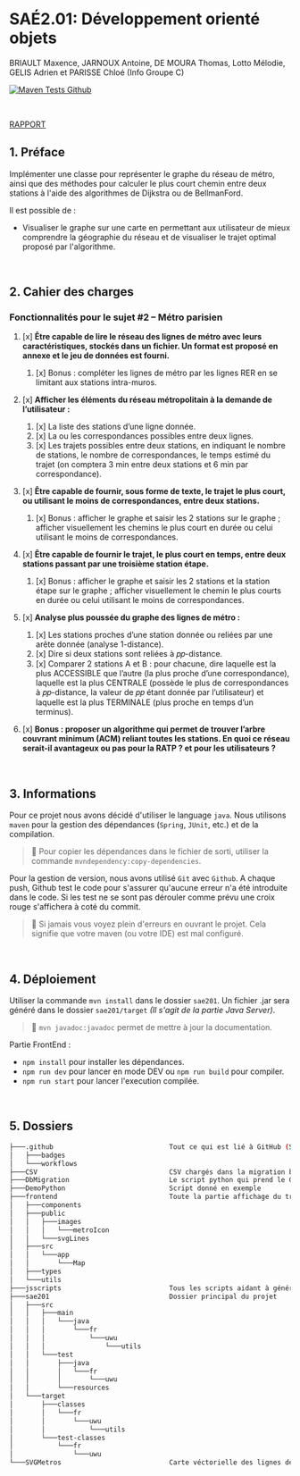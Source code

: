 # SAÉ2.01: Développement orienté objets</h1>
BRIAULT Maxence, JARNOUX Antoine, DE MOURA Thomas, Lotto Mélodie, GELIS Adrien et PARISSE Chloé (Info Groupe C)

[![Maven Tests Github](https://github.com/UUUUUwUUUUU/SAE2.01-DevObjet/actions/workflows/JAVA_CI.yaml/badge.svg)](https://github.com/UUUUUwUUUUU/SAE2.01-DevObjet/actions/workflows/JAVA_CI.yaml)

&nbsp;

[RAPPORT](https://github.com/UUUUUwUUUUU/SAE2.01-DevObjet/blob/main/S201_Rapport_GroupeC3LOTTO_InfoC.pdf)

## 1. Préface

Implémenter une classe pour représenter le graphe du réseau
de métro, ainsi que des méthodes pour calculer le plus court chemin
entre deux stations à l'aide des algorithmes de Dijkstra ou de BellmanFord.

Il est possible de :

* Visualiser le graphe sur une carte en permettant aux utilisateur de mieux comprendre la géographie du réseau et de visualiser le trajet optimal proposé par l'algorithme.

&nbsp;

## 2. Cahier des charges

### Fonctionnalités pour le sujet #2 – Métro parisien

1. [x] **Être capable de lire le réseau des lignes de métro avec leurs caractéristiques, stockés dans un fichier. Un format est proposé en annexe et le jeu de données est fourni.**
    1. [x] Bonus : compléter les lignes de métro par les lignes RER en se limitant aux stations intra-muros.

2. [x] **Afficher les éléments du réseau métropolitain à la demande de l’utilisateur :**
    1. [x] La liste des stations d’une ligne donnée.
    2. [x] La ou les correspondances possibles entre deux lignes.
    3. [x] Les trajets possibles entre deux stations, en indiquant le nombre de stations, le nombre de correspondances, le temps estimé du trajet (on comptera 3 min entre deux stations et 6 min par correspondance).

3. [x] **Être capable de fournir, sous forme de texte, le trajet le plus court, ou utilisant le moins de correspondances, entre deux stations.**
    1. [x] Bonus : afficher le graphe et saisir les 2 stations sur le graphe ; afficher visuellement les chemins le plus court en durée ou celui utilisant le moins de correspondances.

4. [x] **Être capable de fournir le trajet, le plus court en temps, entre deux stations passant par une troisième station étape.**
    1. [x] Bonus : afficher le graphe et saisir les 2 stations et la station étape sur le graphe ; afficher visuellement le chemin le plus courts en durée ou celui utilisant le moins de correspondances.

5. [x] **Analyse plus poussée du graphe des lignes de métro :**
    1. [x] Les stations proches d’une station donnée ou reliées par une arête donnée (analyse 1-distance).
    2. [x] Dire si deux stations sont reliées à 𝑝𝑝-distance.
    3. [x] Comparer 2 stations A et B : pour chacune, dire laquelle est la plus ACCESSIBLE que l’autre (la plus proche d’une correspondance), laquelle est la plus CENTRALE (possède le plus de correspondances à 𝑝𝑝-distance, la valeur de 𝑝𝑝 étant donnée par l’utilisateur) et laquelle est la plus TERMINALE (plus proche en temps d’un terminus).

6. [x] **Bonus : proposer un algorithme qui permet de trouver l’arbre couvrant minimum (ACM) reliant toutes les stations. En quoi ce réseau serait-il avantageux ou pas pour la RATP ? et pour les utilisateurs ?**

&nbsp;

## 3. Informations

Pour ce projet nous avons décidé d'utiliser le language `java`. Nous utilisons `maven` pour la gestion des dépendances (`Spring`, `JUnit`, etc.) et de la compilation.

> 📌 Pour copier les dépendances dans le fichier de sorti, utiliser la commande `mvndependency:copy-dependencies`.

Pour la gestion de version, nous avons utilisé `Git` avec `Github`. A chaque push, Github test le code pour s'assurer qu'aucune erreur n'a été introduite dans le code. Si les test ne se sont pas dérouler comme prévu une croix rouge s'affichera à coté du commit.

> 📌 Si jamais vous voyez plein d'erreurs en ouvrant le projet. Cela signifie que votre maven (ou votre IDE) est mal configuré.

&nbsp;

## 4. Déploiement

Utiliser la commande `mvn install` dans le dossier `sae201`. Un fichier .jar sera généré dans le dossier `sae201/target` *(Il s'agit de la partie Java Server)*.

> 📌 `mvn javadoc:javadoc` permet de mettre à jour la documentation.

Partie FrontEnd :

* `npm install` pour installer les dépendances.
* `npm run dev` pour lancer en mode DEV ou `npm run build` pour compiler.
* `npm run start` pour lancer l'execution compilée.

&nbsp;

## 5. Dossiers

```bash
├───.github                             Tout ce qui est lié à GitHub (Scripts Auto et badges)
│   ├───badges
│   └───workflows
├───CSV                                 CSV chargés dans la migration base de données
├───DbMigration                         Le script python qui prend le CSV et génere la BDD
├───DemoPython                          Script donné en exemple
├───frontend                            Toute la partie affichage du trajet
│   ├───components
│   ├───public
│   │   ├───images
│   │   │   └───metroIcon
│   │   └───svgLines
│   ├───src
│   │   └───app
│   │       └───Map
│   ├───types
│   └───utils
├───jsscripts                           Tous les scripts aidant à générer la carte
├───sae201                              Dossier principal du projet
│   ├───src
│   │   ├───main
│   │   │   └───java
│   │   │       └───fr
│   │   │           └───uwu
│   │   │               └───utils
│   │   └───test
│   │       ├───java
│   │       │   └───fr
│   │       │       └───uwu
│   │       └───resources
│   └───target
│       ├───classes
│       │   └───fr
│       │       └───uwu
│       │           └───utils
│       └───test-classes
│           └───fr
│               └───uwu
└───SVGMetros                           Carte véctorielle des lignes de métro et RER
```
